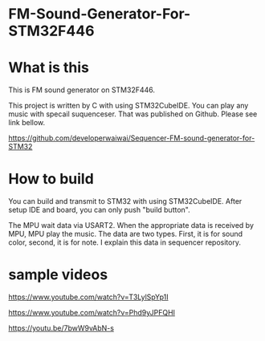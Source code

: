# FM-Sound-Generator-For-STM32F446

# What is this
This is FM sound generator on STM32F446.

This project is written by C with using STM32CubeIDE.
You can play any music with specail suquenceser. That was published on Github. Please see link bellow.

https://github.com/developerwaiwai/Sequencer-FM-sound-generator-for-STM32


# How to build
You can build and transmit to STM32 with using STM32CubeIDE.
After setup IDE and board, you can only push "build button".

The MPU wait data via USART2. When the appropriate data is received by MPU, MPU play the music.
The data are two types. First, it is for sound color, second, it is for note.
I explain this data in sequencer repository.


# sample videos

https://www.youtube.com/watch?v=T3LylSpYp1I

https://www.youtube.com/watch?v=Phd9yJPFQHI

https://youtu.be/7bwW9vAbN-s

